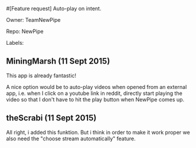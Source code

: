 #[Feature request] Auto-play on intent.

Owner: TeamNewPipe

Repo: NewPipe

Labels: 

## MiningMarsh (11 Sept 2015)

This app is already fantastic!

A nice option would be to auto-play videos when opened from an external app, i.e. when I click on a youtube link in reddit, directly start playing the video so that I don't have to hit the play button when NewPipe comes up.


## theScrabi (11 Sept 2015)

All right, i added this funktion. But i think in order to make it work proper we also need the "choose stream automatically" feature.



